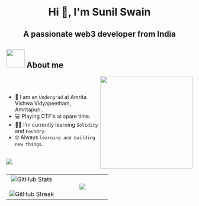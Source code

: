 <h1 align="center">Hi 👋, I'm Sunil Swain</h1>
<h2 align="center">A passionate web3 developer from India</h2>

## <picture><img src = "https://github.com/7oSkaaa/7oSkaaa/blob/main/Images/about_me.gif?raw=true" width = 50px></picture> About me

<picture> <img align="right" src="https://github.com/7oSkaaa/7oSkaaa/blob/main/Images/Right_Side.gif?raw=true" width = 250px></picture>

<br><br>

- :school: I am an `Undergrad` at Amrita Vishwa Vidyapeetham, Amritapuri..
- :computer: Playing CTF's at spare time.
- :student: I’m currently learning `Solidity` and `Foundry`.
- :nerd_face: Always `learning and building new things`.


<p align="left">
  <!--- stats (start) -->
<table align="left">
<tr border="none">
<td width="50%" align="center">
  <img src="https://github-readme-stats.vercel.app/api?username=sunilswain7&theme=chartreuse-dark&show_icons=true&hide_border=true&count_private=true" alt="GitHub Stats" />
  <br></br>
  <img src="https://github-readme-streak-stats.herokuapp.com/?user=sunilswain7&theme=chartreuse-dark&hide_border=true" alt="GitHub Streak" />

</td>


<td width="50%" align="center">

  <img  align="center"  src="https://github-readme-stats.anuraghazra1.vercel.app/api/top-langs/?username=sunilswain7&theme=dark&hide_border=false&no-bg=true&no-frame=true&langs_count=7"/>

  </td>
</tr>
</table>
<!--- stats (end) -->

</p>        
<!--- stats (end) -->

<br>

<!--profile visit count-->



<!--horizontal divider(gradiant)-->
<img src="https://user-images.githubusercontent.com/73097560/115834477-dbab4500-a447-11eb-908a-139a6edaec5c.gif">

-----------
